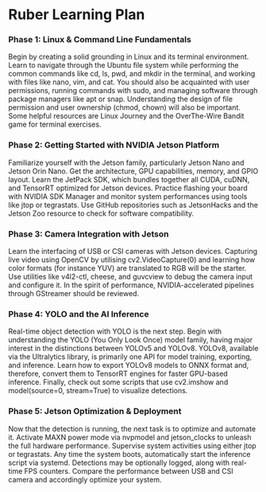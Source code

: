 # Ruber Learning Plan

### Phase 1: Linux & Command Line Fundamentals

Begin by creating a solid grounding in Linux and its terminal environment. Learn to navigate through the Ubuntu file system while performing the common commands like cd, ls, pwd, and mkdir in the terminal,
and working with files like nano, vim, and cat. You should also be acquainted with user permissions, running commands with sudo, and managing software through package managers like apt or snap.
Understanding the design of file permission and user ownership (chmod, chown) will also be important. Some helpful resources are Linux Journey and the OverThe-Wire Bandit game for terminal exercises. 

### Phase 2: Getting Started with NVIDIA Jetson Platform

Familiarize yourself with the Jetson family, particularly Jetson Nano and Jetson Orin Nano. Get the architecture, GPU capabilities, memory, and GPIO layout. Learn the JetPack SDK, which bundles together all CUDA,
cuDNN, and TensorRT optimized for Jetson devices. Practice flashing your board with NVIDIA SDK Manager and monitor system performances using tools like jtop or tegrastats.
Use GitHub repositories such as JetsonHacks and the Jetson Zoo resource to check for software compatibility.

### Phase 3: Camera Integration with Jetson

Learn the interfacing of USB or CSI cameras with Jetson devices. Capturing live video using OpenCV by utilising cv2.VideoCapture(0) and learning how color formats (for instance YUV) are translated to RGB
will be the starter. Use utilities like v4l2-ctl, cheese, and guvcview to debug the camera input and configure it. In the spirit of performance, NVIDIA-accelerated pipelines through GStreamer should be reviewed. 

### Phase 4: YOLO and the AI Inference

Real-time object detection with YOLO is the next step. Begin with understanding the YOLO (You Only Look Once) model family, having major interest in the distinctions between YOLOv5 and YOLOv8. YOLOv8,
available via the Ultralytics library, is primarily one API for model training, exporting, and inference. Learn how to export YOLOv8 models to ONNX format and, therefore, convert them to TensorRT engines 
for faster GPU-based inference. Finally, check out some scripts that use cv2.imshow and model(source=0, stream=True) to visualize detections.

### Phase 5: Jetson Optimization & Deployment

Now that the detection is running, the next task is to optimize and automate it. Activate MAXN power mode via nvpmodel and jetson_clocks to unleash the full hardware performance. Supervise system activities
using either jtop or tegrastats. Any time the system boots, automatically start the inference script via systemd. Detections may be optionally logged, along with real-time FPS counters. Compare the performance 
between USB and CSI camera and accordingly optimize your system.
